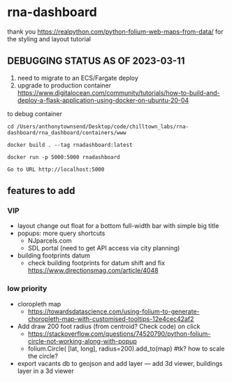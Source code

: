 # rna-dashboard
thank you https://realpython.com/python-folium-web-maps-from-data/ for the styling and layout tutorial

## DEBUGGING STATUS AS OF 2023-03-11

1. need to migrate to an ECS/Fargate deploy
2. upgrade to production container https://www.digitalocean.com/community/tutorials/how-to-build-and-deploy-a-flask-application-using-docker-on-ubuntu-20-04

to debug container

    cd /Users/anthonytownsend/Desktop/code/chilltown_labs/rna-dashboard/rna_dashboard/containers/www

    docker build . --tag rnadashboard:latest
    
    docker run -p 5000:5000 rnadashboard

    Go to URL http://localhost:5000


## features to add

### VIP
- layout
    change out float for a bottom full-width bar with simple big title
- popups: more query shortcuts
    - NJparcels.com
    - SDL portal (need to get API access via city planning)
- building footprints datum
    - check building footprints for datum shift and fix https://www.directionsmag.com/article/4048

### low priority
- cloropleth map
    - https://towardsdatascience.com/using-folium-to-generate-choropleth-map-with-customised-tooltips-12e4cec42af2
- Add draw 200 foot radius (from centroid? Check code) on click
    - https://stackoverflow.com/questions/74520790/python-folium-circle-not-working-along-with-popup
    - folium.Circle(
        [lat, long],
        radius=200).add_to(map) #tk? how to scale the circle?
- export vacants db to geojson and add layer
— add 3d viewer, buildings layer in a 3d viewer

